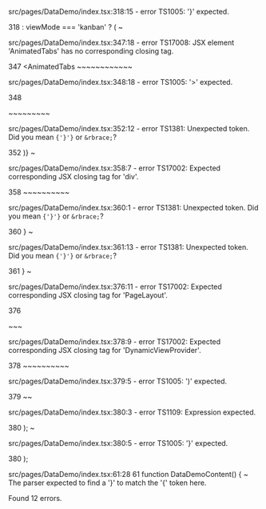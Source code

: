 src/pages/DataDemo/index.tsx:318:15 - error TS1005: '}' expected.

318               : viewMode === 'kanban' ? (
                  ~

src/pages/DataDemo/index.tsx:347:18 - error TS17008: JSX element 'AnimatedTabs' has no corresponding closing tag.

347                 <AnimatedTabs
                     ~~~~~~~~~~~~

src/pages/DataDemo/index.tsx:348:18 - error TS1005: '>' expected.

348             <div className="flex items-center gap-2 text-muted-foreground">
                     ~~~~~~~~~

src/pages/DataDemo/index.tsx:352:12 - error TS1381: Unexpected token. Did you mean `{'}'}` or `&rbrace;`?

352           )}
               ~

src/pages/DataDemo/index.tsx:358:7 - error TS17002: Expected corresponding JSX closing tag for 'div'.

358     </PageLayout>
          ~~~~~~~~~~

src/pages/DataDemo/index.tsx:360:1 - error TS1381: Unexpected token. Did you mean `{'}'}` or `&rbrace;`?

360 }
    ~

src/pages/DataDemo/index.tsx:361:13 - error TS1381: Unexpected token. Did you mean `{'}'}` or `&rbrace;`?

361             }
                ~

src/pages/DataDemo/index.tsx:376:11 - error TS17002: Expected corresponding JSX closing tag for 'PageLayout'.

376         </div>
              ~~~

src/pages/DataDemo/index.tsx:378:9 - error TS17002: Expected corresponding JSX closing tag for 'DynamicViewProvider'.

378       </PageLayout>
            ~~~~~~~~~~

src/pages/DataDemo/index.tsx:379:5 - error TS1005: ')' expected.

379     </DynamicViewProvider>
        ~~

src/pages/DataDemo/index.tsx:380:3 - error TS1109: Expression expected.

380   );
      ~

src/pages/DataDemo/index.tsx:380:5 - error TS1005: '}' expected.

380   );


  src/pages/DataDemo/index.tsx:61:28
    61 function DataDemoContent() {
                                  ~
    The parser expected to find a '}' to match the '{' token here.


Found 12 errors.
